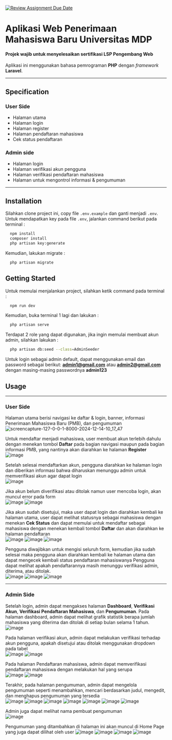 [![Review Assignment Due Date](https://classroom.github.com/assets/deadline-readme-button-22041afd0340ce965d47ae6ef1cefeee28c7c493a6346c4f15d667ab976d596c.svg)](https://classroom.github.com/a/UwpJJG2e)

# Aplikasi Web Penerimaan Mahasiswa Baru Universitas MDP
#### Projek wajib untuk menyelesaikan sertifikasi **LSP Pengembang Web**

Aplikasi ini menggunakan bahasa pemrograman **PHP** dengan *framework* **Laravel**.
<hr>

## Specification
### User Side
- Halaman utama
- Halaman login
- Halaman register
- Halaman pendaftaran mahasiswa
- Cek status pendaftaran

### Admin side
- Halaman login
- Halaman verifikasi akun pengguna
- Halaman verifikasi pendaftaran mahasiswa
- Halaman untuk mengontrol informasi & pengumuman


<hr>

## Installation

Silahkan clone project ini, copy file `.env.example` dan ganti menjadi `.env`. Untuk mendapatkan key pada file `.env`, jalankan command berikut pada terminal :

```bash
  npm install
  composer install
  php artisan key:generate
```

Kemudian, lakukan migrate :

```bash
  php artisan migrate
```


## Getting Started

Untuk memulai menjalankan project, silahkan ketik command pada terminal :

```bash
  npm run dev
```

Kemudian, buka terminal 1 lagi dan lakukan :

```bash
  php artisan serve
```

Terdapat 2 role yang dapat digunakan, jika ingin memulai membuat akun admin, silahkan lakukan :

```bash
  php artisan db:seed --class=AdminSeeder
```
Untuk login sebagai admin default, dapat menggunakan email dan password sebagai berikut:
**admin1@gmail.com** atau **admin2@gmail.com** dengan masing-masing passwordnya **admin123**

## Usage

<hr>

### User Side
Halaman utama berisi navigasi ke daftar & login, banner, informasi Penerimaan Mahasiswa Baru (PMB), dan pengumuman
<br/>
![screencapture-127-0-0-1-8000-2024-12-14-10_17_47](https://github.com/user-attachments/assets/bd0771b0-10b6-46d8-a54c-8d1e89cc2295)

Untuk mendaftar menjadi mahasiswa, user membuat akun terlebih dahulu dengan menekan tombol **Daftar** pada bagian navigasi maupun pada bagian informasi PMB, yang nantinya akan diarahkan ke halaman **Register**
<br/>
![image](https://github.com/user-attachments/assets/bf0066e3-998e-4388-9be9-acec058c6e02)

Setelah selesai mendaftarkan akun, pengguna diarahkan ke halaman login dan diberikan informasi bahwa diharuskan menunggu admin untuk memverifikasi akun agar dapat login
<br/>
![image](https://github.com/user-attachments/assets/cbb35719-7592-4972-b427-4ea3a24c4ecd)

Jika akun belum diverifikasi atau ditolak namun user mencoba login, akan muncul error pada form
<br/>
![image](https://github.com/user-attachments/assets/837ae46c-a1ff-4d24-8591-d3d5f69016ec) ![image](https://github.com/user-attachments/assets/cbfc399b-9415-49e3-a273-61e17809c844)

Jika akun sudah disetujui, maka user dapat login dan diarahkan kembali ke halaman utama, user dapat melihat statusnya sebagai mahasiswa dengan menekan **Cek Status** dan dapat memulai untuk mendaftar sebagai mahasiswa dengan menekan kembali tombol **Daftar** dan akan diarahkan ke halaman pendaftaran
<br/>
![image](https://github.com/user-attachments/assets/3f1899f6-d214-4868-9350-50488cd9744d)
![image](https://github.com/user-attachments/assets/fc8b64f2-4271-4800-bf36-e773079e7218)
![image](https://github.com/user-attachments/assets/07a8a06a-264e-4bcd-b52f-2a43f1c45cf8)

Pengguna diwajibkan untuk mengisi seluruh form, kemudian jika sudah selesai maka pengguna akan diarahkan kembali ke halaman utama dan dapat mengecek kembali status pendaftaran mahasiswanya
Pengguna dapat melihat apakah pendaftarannya masih menunggu verifikasi admin, diterima, atau ditolak.
<br/>
![image](https://github.com/user-attachments/assets/e7ed1a79-b128-4615-aff0-8e63045791dc)
![image](https://github.com/user-attachments/assets/b378dc82-c1a7-4bfb-a43d-57ac225281d4)
![image](https://github.com/user-attachments/assets/dcdaf4aa-e30c-4ce1-9305-fa852c661e6e)

<hr>

### Admin Side
Setelah login, admin dapat mengakses halaman **Dashboard**, **Verifikasi Akun**, **Verifikasi  Pendaftaran Mahasiswa**, dan **Pengumuman**. Pada halaman dashboard, admin dapat melihat grafik statistik berapa jumlah mahasiswa yang diterima dan ditolak di setiap bulan selama 1 tahun.
<br/>
![image](https://github.com/user-attachments/assets/69a1cd6d-3eb7-4ec0-a9c4-017fc0fb167d)

Pada halaman verifikasi akun, admin dapat melakukan verifikasi terhadap akun pengguna, apakah disetujui atau ditolak menggunakan dropdown pada tabel
<br/>
![image](https://github.com/user-attachments/assets/066ce287-0a45-4fb2-add3-918487dfddd0)
![image](https://github.com/user-attachments/assets/58cda1ec-778e-4fd0-b56e-ca981f210f08)

Pada halaman Pendaftaran mahasiswa, admin dapat memverifikasi pendaftaran mahasiswa dengan melakukan hal yang serupa
<br/>
![image](https://github.com/user-attachments/assets/bb19291e-48fc-410c-961e-c3cdf52b2c96)
![image](https://github.com/user-attachments/assets/ecca0bea-0f4c-4e9a-afe0-db6f56e23263)

Terakhir, pada halaman pengumuman, admin dapat mengelola pengumuman seperti menambahkan, mencari berdasarkan judul, mengedit, dan menghapus pengumuman yang tersedia
<br/>
![image](https://github.com/user-attachments/assets/51223013-ab25-47d8-896d-fe2341ba7fcf)
![image](https://github.com/user-attachments/assets/743c3f8b-b22f-4735-957c-91c4f3e095a7)
![image](https://github.com/user-attachments/assets/13fa8ae6-795d-4341-8878-b1e63eaf6d10)
![image](https://github.com/user-attachments/assets/214d3253-aa6e-41bf-9fc5-bf6bd93239d6)
![image](https://github.com/user-attachments/assets/4aba4c77-6287-49a7-ae22-19a54e07f7d6)
![image](https://github.com/user-attachments/assets/c2cd459f-f082-45f9-98aa-d4547ae8dc28)
![image](https://github.com/user-attachments/assets/8e8ea33d-74e9-46e1-848b-d6e3aaae6e95)

Admin juga dapat melihat nama pembuat pengumuman
<br/>
![image](https://github.com/user-attachments/assets/0d520649-5d96-48ed-86e0-693904265b6b)

Pengumuman yang ditambahkan di halaman ini akan muncul di Home Page yang juga dapat dilihat oleh user
![image](https://github.com/user-attachments/assets/12f422a0-82f6-4f93-aac4-bddee0e0c34e)
![image](https://github.com/user-attachments/assets/b61404be-3c9f-449a-b9ab-8abf0d5bfe7f)
![image](https://github.com/user-attachments/assets/d6b317d9-0cc7-4e62-848a-24843594bd20)
![image](https://github.com/user-attachments/assets/07de8275-6763-4b56-ac76-c11105881c91)

